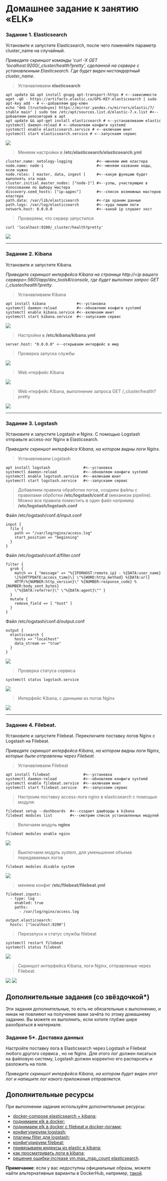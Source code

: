 # Домашнее задание к занятию «ELK»

### Задание 1. Elasticsearch 

Установите и запустите Elasticsearch, после чего поменяйте параметр cluster_name на случайный. 

*Приведите скриншот команды 'curl -X GET 'localhost:9200/_cluster/health?pretty', сделанной на сервере с установленным Elasticsearch. Где будет виден нестандартный cluster_name*.

> Устанавливаем **elasticsearch**

```
apt update && apt install gnupg apt-transport-https # <--зависимости
wget -qO - https://artifacts.elastic.co/GPG-KEY-elasticsearch | sudo apt-key add - # <--добавляем gpg-ключ
echo "deb [trusted=yes] https://mirror.yandex.ru/mirrors/elastic/7/ stable main" | sudo tee /etc/apt/sources.list.d/elastic-7.x.list #<--добавляем репозиторий в apt
apt update && apt-get install elasticsearch # <--устанавливаем elastic
systemctl daemon-reload # <--обновляем конфиги systemd
systemctl enable elasticsearch.service # <--включаем юнит
systemctl start elasticsearch.service # <--запускаем сервис
```

<img src = "img/hw11-03-001.png">

> Меняем настройки в **/etc/elasticsearch/elasticsearch.yml**

```
cluster.name: netology-logging           #<--меняем имя кластера
node.name: node-1                        #<--меняем название ноды, если нужно
node.roles: [ master, data, ingest ]     #<--какую функцию будет выполнять эта нода
cluster.initial_master_nodes: ["node-1"] #<--узлы, участвующие в голосовании по выбору мастера
discovery.seed_hosts: ["ip-адрес"]       #<--список возможных мастеров кластера
path.data: /var/lib/elasticsearch        #<-где храним данные
path.logs: /var/log/elasticsearch        #<--куда пишем логи
network.host: 0.0.0.0                    #<--какой ip слушает хост
```

> Проверяем, что сервер запустился

`curl 'localhost:9200/_cluster/health?pretty'`

<img src = "img/hw11-03-003.png">

---

### Задание 2. Kibana

Установите и запустите Kibana.

*Приведите скриншот интерфейса Kibana на странице http://<ip вашего сервера>:5601/app/dev_tools#/console, где будет выполнен запрос GET /_cluster/health?pretty*.

> Устанавливаем Kibana

```
apt install kibana              #<--установка
systemctl daemon-reload         #<--обновляем конфиги systemd
systemctl enable kibana.service #<--включаем юнит
systemctl start kibana.service  #<--запускаем сервис
```
<img src = "img/hw11-03-004.png">

> Настройки в **/etc/kibana/kibana.yml**

`server.host: "0.0.0.0" <--открываем интерфейс в мир`

> Проверка запуска службы 

<img src = "img/hw11-03-005.png">

> Web нтерфейс Kibana

<img src = "img/hw11-03-006.png">

> Web нтерфейс Kibana, выполнение запроса GET /_cluster/health?pretty

<img src = "img/hw11-03-014.png">

---

### Задание 3. Logstash

Установите и запустите Logstash и Nginx. С помощью Logstash отправьте access-лог Nginx в Elasticsearch. 

*Приведите скриншот интерфейса Kibana, на котором видны логи Nginx.*

> Устанавливаем Logstash

```
apt install logstash               #<--установка
systemctl daemon-reload            #<--обновляем конфиги systemd
systemctl enable logstash.service  #<--включаем юнит
systemctl start logstash.service   #<--запускаем сервис
```
> Добавляем правила обработки логов, создаем файлы с правилами обрботки **/etc/logstash/conf.d** (механизм pipeline). Можно все правила поместить в один файл например **/etc/logstash/logstash.conf**

Файл /etc/logstash/conf.d/input.conf

```
input {
  file {
    path => "/var/log/nginx/access.log"
    start_position => "beginning"
  }
}
```

Файл /etc/logstash/conf.d/filter.conf

```
filter {
  grok {
    match => { "message" => "%{IPORHOST:remote_ip} - %{DATA:user_name}
    \[%{HTTPDATE:access_time}\] \"%{WORD:http_method} %{DATA:url}
    HTTP/%{NUMBER:http_version}\" %{NUMBER:response_code} %{NUMBER:body_sent_bytes}
    \"%{DATA:referrer}\" \"%{DATA:agent}\"" }
  }
  mutate {
    remove_field => [ "host" ]
  }
}
```

Файл /etc/logstash/conf.d/output.conf

```
output {
  elasticsearch {
    hosts => "localhost"
    data_stream => "true"
  }
}
```

<img src = "img/hw11-03-009.png">

> Проверка статуса сервиса

`systemctl status logstash.service`

<img src = "img/hw11-03-007.png">

> Интерфейс Kibana, с данными из логов Nginx

<img src = "img/hw11-03-008.png">

---

### Задание 4. Filebeat. 

Установите и запустите Filebeat. Переключите поставку логов Nginx с Logstash на Filebeat. 

*Приведите скриншот интерфейса Kibana, на котором видны логи Nginx, которые были отправлены через Filebeat.*

> Устанавливаем Filebeat

```
apt install filebeat               #<--установка
systemctl daemon-reload            #<--обновляем конфиги systemd
systemctl enable filebeat.service  #<--включаем юнит
systemctl start filebeat.service   #<--запускаем сервис
```

> Настроим поставку access-лога nginx в elasticsearch с помощью модуля:

```
filebeat setup --dashboards  #<--создает дашборды в kibana
filebeat modules list        #<--смотрим список установленных модулей
```

> Включаем модуль **nginx**

`filebeat modules enable nginx`

<img src = "img/hw11-03-010.png">

> Выключаем модуль system, для уменьшения объема передаваемых логов

`filebeat modules disable system`

<img src = "img/hw11-03-014.png">

> меняем конфиг **/etc/filebeat/filebeat.yml**

```
filebeat.inputs:
  - type: log
    enabled: true
    paths:
      - /var/log/nginx/access.log

output.elasticsearch:
  hosts: ["localhost:9200"]
```

> Перезапуск и статус службы filebeat

```
systemctl restart filebeat
systemctl status filebeat
```

<img src = "img/hw11-03-011.png">

> Cкриншот интерфейса Kibana, логи Nginx, отправленые через Filebeat.

<img src = "img/hw11-03-012.png">

<img src = "img/hw11-03-013.png">

## Дополнительные задания (со звёздочкой*)
Эти задания дополнительные, то есть не обязательные к выполнению, и никак не повлияют на получение вами зачёта по этому домашнему заданию. Вы можете их выполнить, если хотите глубже шире разобраться в материале.

### Задание 5*. Доставка данных 

Настройте поставку лога в Elasticsearch через Logstash и Filebeat любого другого сервиса , но не Nginx. 
Для этого лог должен писаться на файловую систему, Logstash должен корректно его распарсить и разложить на поля. 

*Приведите скриншот интерфейса Kibana, на котором будет виден этот лог и напишите лог какого приложения отправляется.*

## Дополнительные ресурсы

При выполнении задания используйте дополнительные ресурсы:
- [docker-compose elasticsearch + kibana](11-03/docker-compose.yaml);
- [поднимаем elk в docker](https://www.elastic.co/guide/en/elasticsearch/reference/7.17/docker.html);
- [поднимаем elk в docker с filebeat и docker-логами](https://www.sarulabs.com/post/5/2019-08-12/sending-docker-logs-to-elasticsearch-and-kibana-with-filebeat.html);
- [конфигурируем logstash](https://www.elastic.co/guide/en/logstash/7.17/configuration.html);
- [плагины filter для logstash](https://www.elastic.co/guide/en/logstash/current/filter-plugins.html);
- [конфигурируем filebeat](https://www.elastic.co/guide/en/beats/libbeat/5.3/config-file-format.html);
- [привязываем индексы из elastic в kibana](https://www.elastic.co/guide/en/kibana/7.17/index-patterns.html);
- [как просматривать логи в kibana](https://www.elastic.co/guide/en/kibana/current/discover.html);
- [решение ошибки increase vm.max_map_count elasticsearch](https://stackoverflow.com/questions/42889241/how-to-increase-vm-max-map-count).

**Примечание**: если у вас недоступны официальные образы, можете найти альтернативные варианты в DockerHub, например, [такой](https://hub.docker.com/layers/bitnami/elasticsearch/7.17.13/images/sha256-8084adf6fa1cf24368337d7f62292081db721f4f05dcb01561a7c7e66806cc41?context=explore).

